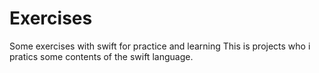# Exercises
Some exercises with swift for practice and learning
This is projects who i pratics some contents of the swift language.
